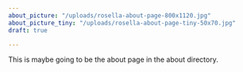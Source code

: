 ```yaml
---
about_picture: "/uploads/rosella-about-page-800x1120.jpg"
about_picture_tiny: "/uploads/rosella-about-page-tiny-50x70.jpg"
draft: true

---
```

This is maybe going to be the about page in the about directory.